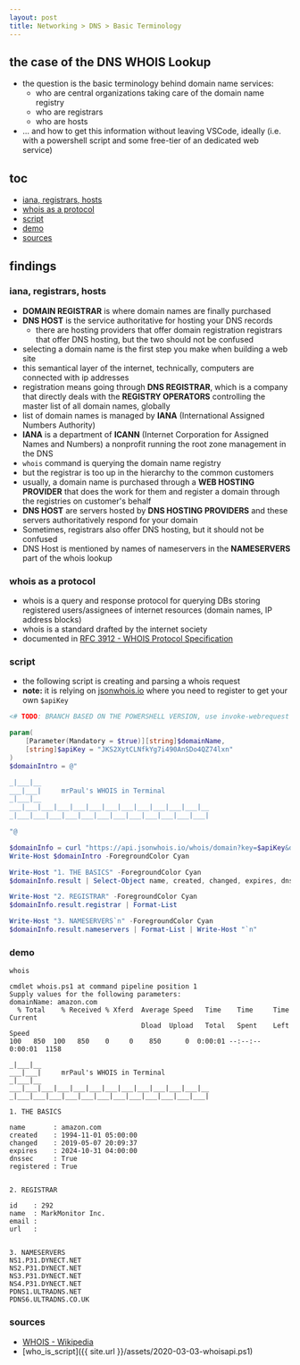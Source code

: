 ```yaml
---
layout: post
title: Networking > DNS > Basic Terminology
---
```

## the case	of the DNS WHOIS Lookup
* the question is the basic terminology behind domain name services: 
    * who are central organizations taking care of the domain name registry
    * who are registrars
    * who are hosts
* ... and how to get this information without leaving VSCode, ideally (i.e. with a powershell script and some free-tier of an dedicated web service)

## toc
<!-- TOC -->

- [iana, registrars, hosts](#iana-registrars-hosts)
- [whois as a protocol](#whois-as-a-protocol)
- [script](#script)
- [demo](#demo)
- [sources](#sources)

<!-- /TOC -->

## findings
### iana, registrars, hosts
* **DOMAIN REGISTRAR** is where domain names are finally purchased
* **DNS HOST** is the service authoritative for hosting your DNS records
    * there are hosting providers that offer domain registration registrars that offer DNS hosting, but the two should not be confused
* selecting a domain name is the first step you make when building a web site
* this semantical layer of the internet, technically, computers are connected with ip addresses
* registration means going through **DNS REGISTRAR**, which is a company that directly deals with the **REGISTRY OPERATORS** controlling the master list of all domain names, globally
* list of domain names is managed by **IANA** (International Assigned Numbers Authority)
* **IANA** is a department of **ICANN** (Internet Corporation for Assigned Names and Numbers) a nonprofit running the root zone management in the DNS
* `whois` command is querying the domain name registry
* but the registrar is too up in the hierarchy to the common customers
* usually, a domain name is purchased through a **WEB HOSTING PROVIDER** that does the work for them and register a domain through the registries on customer's behalf
* **DNS HOST** are servers hosted by **DNS HOSTING PROVIDERS** and these servers authoritatively respond for your domain
* Sometimes, registrars also offer DNS hosting, but it should not be confused
* DNS Host is mentioned by names of nameservers in the **NAMESERVERS** part of the whois lookup

### whois as a protocol
* whois is a query and response protocol for querying DBs storing registered users/assignees of internet resources (domain names, IP address blocks)
* whois is a standard drafted by the internet society
* documented in [RFC 3912 - WHOIS Protocol Specification](https://tools.ietf.org/html/rfc3912)


### script
* the following script is creating and parsing a whois request
* **note:** it is relying on [jsonwhois.io](https://jsonwhois.io) where you need to register to get your own `$apiKey`

```powershell
<# TODO: BRANCH BASED ON THE POWERSHELL VERSION, use invoke-webrequest for non-posh-core #>

param(
    [Parameter(Mandatory = $true)][string]$domainName,
    [string]$apiKey = "JKS2XytCLNfkYg7i490AnSDo4QZ74lxn"
)
$domainIntro = @"

_|___|__                                                
___|___|     mrPaul's WHOIS in Terminal                   
_|___|__                                                
___|___|___|___|___|___|___|___|___|___|___|___|__                    
_|___|___|___|___|___|___|___|___|___|___|___|___|                    

"@

$domainInfo = curl "https://api.jsonwhois.io/whois/domain?key=$apiKey&domain=$domainName" | ConvertFrom-Json
Write-Host $domainIntro -ForegroundColor Cyan

Write-Host "1. THE BASICS" -ForegroundColor Cyan
$domainInfo.result | Select-Object name, created, changed, expires, dnssec, registered | Format-List

Write-Host "2. REGISTRAR" -ForegroundColor Cyan
$domainInfo.result.registrar | Format-List

Write-Host "3. NAMESERVERS`n" -ForegroundColor Cyan
$domainInfo.result.nameservers | Format-List | Write-Host "`n"
```

### demo

```
whois

cmdlet whois.ps1 at command pipeline position 1
Supply values for the following parameters:
domainName: amazon.com
  % Total    % Received % Xferd  Average Speed   Time    Time     Time  Current
                                 Dload  Upload   Total   Spent    Left  Speed
100   850  100   850    0     0    850      0  0:00:01 --:--:--  0:00:01  1158

_|___|__                                                
___|___|     mrPaul's WHOIS in Terminal                   
_|___|__                                                
___|___|___|___|___|___|___|___|___|___|___|___|__                    
_|___|___|___|___|___|___|___|___|___|___|___|___|                    

1. THE BASICS

name       : amazon.com
created    : 1994-11-01 05:00:00
changed    : 2019-05-07 20:09:37
expires    : 2024-10-31 04:00:00
dnssec     : True
registered : True


2. REGISTRAR

id    : 292
name  : MarkMonitor Inc.
email :
url   :


3. NAMESERVERS
NS1.P31.DYNECT.NET
NS2.P31.DYNECT.NET
NS3.P31.DYNECT.NET
NS4.P31.DYNECT.NET
PDNS1.ULTRADNS.NET
PDNS6.ULTRADNS.CO.UK
```

### sources
* [WHOIS - Wikipedia](https://en.wikipedia.org/wiki/WHOIS)
* [who_is_script]({{ site.url }}/assets/2020-03-03-whoisapi.ps1)

